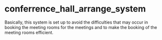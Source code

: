 # conferrence_hall_arrange_system

Basically, this system is set up to avoid the difficulties that may occur in booking the meeting rooms for the meetings and to make the booking of the meeting rooms efficient.
